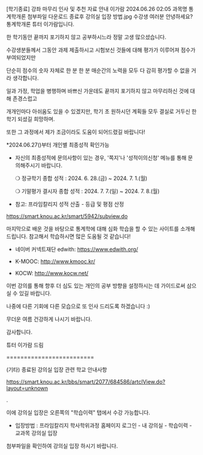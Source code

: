 [학기종료] 강좌 마무리 인사 및 추천 자료 안내	이가람	2024.06.26 02:05
과목명	통계학개론
첨부파일 다운로드
종료후 강의실 입장 방법.jpg
수강생 여러분 안녕하세요? 통계학개론 튜터 이가람입니다.


한 학기동안 끝까지 포기하지 않고 공부하시느라 정말 고생 많으셨습니다.


수강생분들께서 그동안 과제 제출하시고 시험보신 것들에 대해 평가가 이루어져 점수가 부여되었지만

단순히 점수의 숫자 자체로 한 분 한 분 매순간의 노력을 모두 다 감히 평가할 수 없을 거라 생각합니다.


일과 가정, 학업을 병행하며 바쁘신 가운데도 끝까지 포기하지 않고 마무리하신 것에 대해 존경스럽고

개개인마다 아쉬움도 있을 수 있겠지만, 학기 초 원하시던 계획들 모두 결실로 거두신 한 학기 되셨길 희망하며.

또한 그 과정에서 제가 조금이라도 도움이 되어드렸길 바랍니다!

*2024.06.27()부터 개인별 최종성적 확인가능

- 자신의 최종성적에 문의사항이 있는 경우, '쪽지'나 '성적이의신청' 메뉴를 통해 문의해주시기 바랍니다.

    ❍ 정규학기 종합 성적 : 2024. 6. 28.(금) ~ 2024. 7. 1.(월)

    ❍ 기말평가 결시자 종합 성적 : 2024. 7. 7.(일) ~ 2024. 7. 8.(월)

* 참고: 프라임칼리지 성적 산출 - 등급 및 평점 산정

https://smart.knou.ac.kr/smart/5942/subview.do


마지막으로 배운 것을 바탕으로 통계학에 대해 심화 학습을 할 수 있는 사이트를 소개해드립니다. 참고해서 학습하시면 많은 도움될 것 같습니다!


- 네이버 커넥트재단 edwith: https://www.edwith.org/

- K-MOOC: http://www.kmooc.kr/

- KOCW: http://www.kocw.net/



이번 강의를 통해 향후 더 심도 있는 개인의 공부 방향을 설정하시는 데 가이드로써 삼으실 수 있길 바랍니다.


나중에 다른 기회에 다른 모습으로 또 인사 드리도록 하겠습니다 :)

무더운 여름 건강하게 나시기 바랍니다.



감사합니다.



튜터 이가람 드림



=========================

(기타) 종료된 강의실 입장 관련 학교 안내사항

https://smart.knou.ac.kr/bbs/smart/2077/684586/artclView.do?layout=unknown

. 

이에 강의실 입장은 오른쪽의 "학습이력" 탭에서 수강 가능합니다. 



* 입장방법 : 프라임칼리지 학사학위과정 홈페이지 로그인 - 내 강의실 - 학습이력 - 교과목 강의실 입장



첨부파일을 확인하여 강의실 입장 하시기 바랍니다.